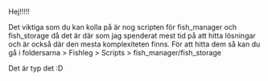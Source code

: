 Hej!!!!!

Det viktiga som du kan kolla på är nog scripten för fish_manager och fish_storage då det är där som jag spenderat mest tid på att hitta lösningar och är också där den mesta komplexiteten finns.
För att hitta dem så kan du gå i foldersarna > Fishleg > Scripts > fish_manager/fish_storage

Det är typ det :D
